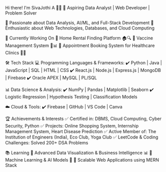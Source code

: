 Hi there! I'm SivaJothi A 👋😄
🚀 Aspiring Data Analyst | Web Developer | Problem Solver

🔹 Passionate about Data Analysis, AI/ML, and Full-Stack Development
🔹 Enthusiastic about Web Technologies, Databases, and Cloud Computing

🌱 Currently Working On
📌 Home Rental Finding Platform 🏠🔍
📌 Vaccine Management System 💉📊
📌 Appointment Booking System for Healthcare Clinics 🏥📅

🛠️ Tech Stack
💻 Programming Languages & Frameworks:
✔️ Python | Java | JavaScript | SQL | HTML | CSS
✔️ React.js | Node.js | Express.js | MongoDB | Firebase
✔️ Oracle APEX | MySQL | PL/SQL

📊 Data Science & Analysis:
✔️ NumPy | Pandas | Matplotlib | Seaborn
✔️ Logistic Regression | Hypothesis Testing | Classification Models

☁️ Cloud & Tools:
✔️ Firebase | GitHub | VS Code | Canva

🏆 Achievements & Interests
✅ Certified in: DBMS, Cloud Computing, Cyber Security, Python
✅ Projects: Online Shopping System, Internship Management System, Heart Disease Prediction
✅ Active Member of: The Institution of Engineers (India), Eco Club, Yoga Club
✅ LeetCode & Coding Challenges: Solved 200+ DSA Problems

📚 Learning
📌 Advanced Data Visualization & Business Intelligence 📊
📌 Machine Learning & AI Models 🤖
📌 Scalable Web Applications using MERN Stack
